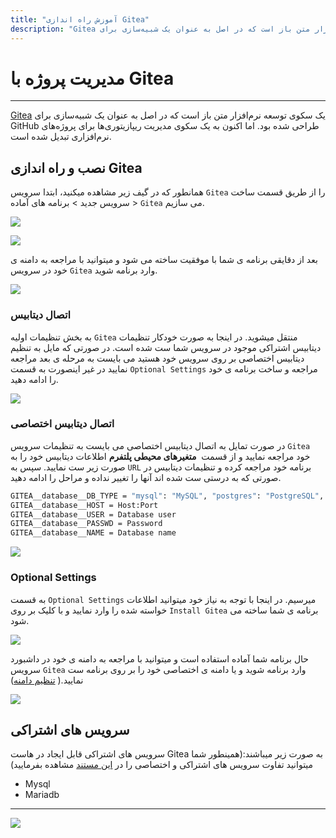 ```yaml
---
title: "آموزش راه اندازی Gitea"
description: "Gitea یک سکوی توسعه نرم‌افزار متن باز است که در اصل به عنوان یک شبیه‌سازی برای GitHub طراحی شده بود. اما اکنون به یک سکوی مدیریت ریپازیتوری‌ها برای پروژه‌های نرم‌افزاری تبدیل شده است."
---
```


# مدیریت پروژه با Gitea
---

[Gitea](https://chabokan.net/services/Gitea/) یک سکوی توسعه نرم‌افزار متن باز است که در اصل به عنوان یک شبیه‌سازی برای GitHub طراحی شده بود. اما اکنون به یک سکوی مدیریت ریپازیتوری‌ها برای پروژه‌های نرم‌افزاری تبدیل شده است.

## نصب و راه اندازی Gitea

همانطور که در گیف زیر مشاهده میکنید، ابتدا سرویس `Gitea` را از طریق قسمت ساخت سرویس جدید > برنامه های آماده > `Gitea` می سازیم.

![](https://s1.chabokan.net/docs/gifs/gitea-install.gif)

![](https://s1.chabokan.net/docs/images/gitea-platform-docs-1.jpg)

بعد از دقایقی برنامه ی شما با موفقیت ساخته می شود و میتوانید با مراجعه به دامنه ی خود در سرویس `Gitea` وارد برنامه شوید.

![](https://s1.chabokan.net/docs/images/gitea-platform-docs-2.jpg)

### اتصال دیتابیس

به بخش تنظیمات اولیه `Gitea` منتقل میشوید. در اینجا به صورت خودکار تنظیمات دیتابیس اشتراکی موجود در سرویس شما ست شده است. در صورتی که مایل به تنظیم دیتابیس اختصاصی بر روی سرویس خود هستید می بایست به مرحله ی بعد مراجعه نمایید در غیر اینصورت به قسمت `Optional Settings` مراجعه و ساخت برنامه ی خود را ادامه دهید.

![](https://s1.chabokan.net/docs/images/gitea_2.jpg)

### اتصال دیتابیس اختصاصی

در صورت تمایل به اتصال دیتابیس اختصاصی می بایست به تنظیمات سرویس `Gitea` خود مراجعه نمایید و از قسمت  **متغیرهای محیطی پلتفرم** اطلاعات دیتابیس خود را به صورت زیر ست نمایید. سپس به `URL` برنامه خود مراجعه کرده و تنظیمات دیتابیس در صورتی که به درستی ست شده اند آنها را تغییر نداده و مراحل را ادامه دهید.

```bash
GITEA__database__DB_TYPE = "mysql": "MySQL", "postgres": "PostgreSQL", "mssql": "MSSQL"
GITEA__database__HOST = Host:Port
GITEA__database__USER = Database user
GITEA__database__PASSWD = Password
GITEA__database__NAME = Database name
```

![](https://s1.chabokan.net/docs/images/Gitea_5.jpg)

### Optional Settings

به قسمت `Optional Settings` میرسیم. در اینجا با توجه به نیاز خود میتوانید اطلاعات خواسته شده را وارد نمایید و با کلیک بر روی `Install Gitea` برنامه ی شما ساخته می شود.

![](https://s1.chabokan.net/docs/images/gitea_3.jpg)

حال برنامه شما آماده استفاده است و میتوانید با مراجعه به دامنه ی خود در داشبورد سرویس `Gitea` وارد برنامه شوید و یا دامنه ی اختصاصی خود را بر روی برنامه ست نمایید.( [تنظیم دامنه](https://docs.chabokan.net/domains/))

![](https://s1.chabokan.net/docs/images/gitea_4.jpg)

## سرویس های اشتراکی

سرویس های اشتراکی قابل ایجاد در هاست Gitea به صورت زیر میباشند:(همینطور شما میتوانید تفاوت سرویس های اشتراکی و اختصاصی را در [این مستند](https://docs.chabokan.net/general-tips/share-db-vs-dedicated-db/) مشاهده بفرمایید)

- Mysql
- Mariadb

---
<a href="https://hub.chabokan.net/fa/services/create/gitea" ><img src="https://s1.chabokan.net/docs/images/gitea-banner.png" /></a>